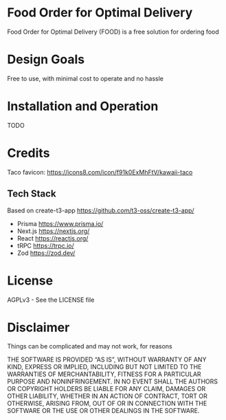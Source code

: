 # Food Order for Optimal Delivery
Food Order for Optimal Delivery (FOOD) is a free solution for ordering food

# Design Goals
Free to use, with minimal cost to operate and no hassle

# Installation and Operation
TODO

# Credits
Taco favicon: https://icons8.com/icon/f91k0ExMhFtV/kawaii-taco

## Tech Stack
Based on create-t3-app https://github.com/t3-oss/create-t3-app/
- Prisma https://www.prisma.io/
- Next.js https://nextjs.org/
- React https://reactjs.org/
- tRPC https://trpc.io/
- Zod https://zod.dev/

# License
 AGPLv3 - See the LICENSE file

# Disclaimer
Things can be complicated and may not work, for reasons

THE SOFTWARE IS PROVIDED “AS IS”, WITHOUT WARRANTY OF ANY KIND, EXPRESS OR IMPLIED, INCLUDING BUT NOT LIMITED TO THE WARRANTIES OF MERCHANTABILITY, FITNESS FOR A PARTICULAR PURPOSE AND NONINFRINGEMENT. IN NO EVENT SHALL THE AUTHORS OR COPYRIGHT HOLDERS BE LIABLE FOR ANY CLAIM, DAMAGES OR OTHER LIABILITY, WHETHER IN AN ACTION OF CONTRACT, TORT OR OTHERWISE, ARISING FROM, OUT OF OR IN CONNECTION WITH THE SOFTWARE OR THE USE OR OTHER DEALINGS IN THE SOFTWARE.